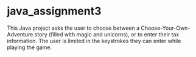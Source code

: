 # java_assignment3
This Java project asks the user to choose between a Choose-Your-Own-Adventure story (filled with magic and unicorns), or to enter their tax information. The user is limited in the keystrokes they can enter while playing the game.
